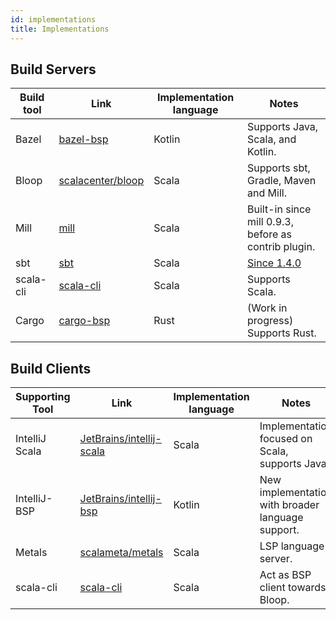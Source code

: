 ```yaml
---
id: implementations
title: Implementations
---
```


## Build Servers

| Build tool | Link                                                       | Implementation language | Notes                                                         |
|------------|------------------------------------------------------------|-------------------------|---------------------------------------------------------------|
| Bazel      | [bazel-bsp](https://github.com/JetBrains/bazel-bsp)        | Kotlin                  | Supports Java, Scala, and Kotlin.                             |
| Bloop      | [scalacenter/bloop](https://github.com/scalacenter/bloop/) | Scala                   | Supports sbt, Gradle, Maven and Mill.                         |
| Mill       | [mill](https://github.com/lihaoyi/mill/)                   | Scala                   | Built-in since mill 0.9.3, before as contrib plugin.          |
| sbt        | [sbt](https://www.scala-sbt.org/)                          | Scala                   | [Since 1.4.0](https://github.com/sbt/sbt/releases/tag/v1.4.0) |
| scala-cli  | [scala-cli](https://scala-cli.virtuslab.org/)              | Scala                   | Supports Scala.                                               |
| Cargo      | [cargo-bsp](https://github.com/cargo-bsp/cargo-bsp)        | Rust                    | (Work in progress) Supports Rust.                             |

## Build Clients

| Supporting Tool | Link                                                                    | Implementation language | Notes                                             |
|-----------------|-------------------------------------------------------------------------| ----------------------- |---------------------------------------------------|
| IntelliJ Scala  | [JetBrains/intellij-scala](https://github.com/JetBrains/intellij-scala) | Scala                   | Implementation focused on Scala, supports Java.   |
| IntelliJ-BSP    | [JetBrains/intellij-bsp](https://github.com/JetBrains/intellij-bsp)     | Kotlin                  | New implementation with broader language support. |
| Metals          | [scalameta/metals](https://github.com/scalameta/metals)                 | Scala                   | LSP language server.                              |
| scala-cli       | [scala-cli](https://scala-cli.virtuslab.org/)                           | Scala                   | Act as BSP client towards Bloop.                  |
